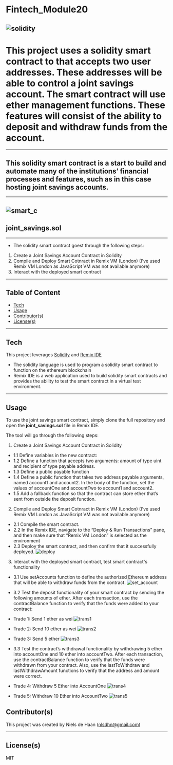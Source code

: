 # Fintech_Module20

![solidity](https://github.com/nielsdehaan1977/Fintech_Module20/blob/main/Images/solidity.jpg)
---
# This project uses a solidity smart contract to that accepts two user addresses. These addresses will be able to control a joint savings account. The smart contract will use ether management functions. These features will consist of the ability to deposit and withdraw funds from the account.

---
## This solidity smart contract is a start to build and automate many of the institutions’ financial processes and features, such as in this case hosting joint savings accounts.
---
![smart_c](https://github.com/nielsdehaan1977/Fintech_Module20/blob/main/Images/smartcontracts.jpg)
---
## joint_savings.sol
---
* The solidity smart contract goest through the following steps:

1. Create a Joint Savings Account Contract in Solidity
2. Compile and Deploy Smart Cotnract in Remix VM (London) (I've used Remix VM London as JavaScript VM was not available anymore)
3. Interact with the deployed smart contract

---
## Table of Content

- [Tech](#technologies)
- [Usage](#usage)
- [Contributor(s)](#contributor(s))
- [License(s)](#license(s))

---
## Tech

This project leverages [Solidity](https://soliditylang.org/) and [Remix IDE](https://remix.ethereum.org/)

* The solidity language is used to program a solidity smart contract to function on the ethereum blockchain
* Remix IDE is a web application used to build solidity smart contracts and provides the ability to test the smart contract in a virtual test environment. 

---

## Usage

To use the joint savings smart contract, simply clone the full repository and open the **joint_savings.sol** file in Remix IDE.

The tool will go through the following steps:

1. Create a Joint Savings Account Contract in Solidity
* 1.1 Define variables in the new contract:
* 1.2 Define a function that accepts two arguments: amount of type uint and recipient of type payable address. 
* 1.3 Define a public payable function
* 1.4 Define a public function that takes two address payable arguments, named account1 and account2. In the body of the function, set the values of accountOne and accountTwo to account1 and account2.
* 1.5 Add a fallback function so that the contract can store ether that’s sent from outside the deposit function.

2. Compile and Deploy Smart Cotnract in Remix VM (London) (I've used Remix VM London as JavaScript VM was not available anymore)
* 2.1 Compile the smart contract.
* 2.2 In the Remix IDE, navigate to the “Deploy & Run Transactions” pane, and then make sure that “Remix VM London” is selected as the environment
* 2.3 Deploy the smart contract, and then confirm that it successfully deployed.
![deploy](https://github.com/nielsdehaan1977/Fintech_Module20/blob/main/Execution_Results/1_deploy_joint_savings.jpg)

3. Interact with the deployed smart contract, test smart contract's functionality
* 3.1 Use setAccounts function to define the authorized Ethereum address that will be able to withdraw funds from the contract.
![set_account](https://github.com/nielsdehaan1977/Fintech_Module20/blob/main/Execution_Results/2_set_accounts.jpg)

* 3.2 Test the deposit functionality of your smart contract by sending the following amounts of ether. After each transaction, use the contractBalance function to verify that the funds were added to your contract: 
* Trade 1: Send 1 ether as wei
![trans1](https://github.com/nielsdehaan1977/Fintech_Module20/blob/main/Execution_Results/transaction_1_2.jpg)
* Trade 2: Send 10 ether as wei
![trans2](https://github.com/nielsdehaan1977/Fintech_Module20/blob/main/Execution_Results/transaction_2_2.jpg)
* Trade 3: Send 5 ether
![trans3](https://github.com/nielsdehaan1977/Fintech_Module20/blob/main/Execution_Results/transaction_3_2.jpg)

* 3.3 Test the contract’s withdrawal functionality by withdrawing 5 ether into accountOne and 10 ether into accountTwo. After each transaction, use the contractBalance function to verify that the funds were withdrawn from your contract. Also, use the lastToWithdraw and lastWithdrawAmount functions to verify that the address and amount were correct.

* Trade 4: Withdraw 5 Ether into AccountOne
![trans4](https://github.com/nielsdehaan1977/Fintech_Module20/blob/main/Execution_Results/transaction_4_2.jpg)
* Trade 5: Withdraw 10 Ether into AccountTwo
![trans5](https://github.com/nielsdehaan1977/Fintech_Module20/blob/main/Execution_Results/transaction_5_2.jpg)


## Contributor(s)

This project was created by Niels de Haan (nlsdhn@gmail.com)

---

## License(s)

MIT